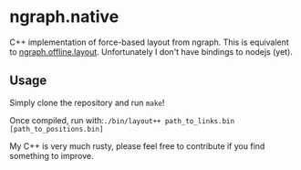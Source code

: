 # ngraph.native

C++ implementation of force-based layout from ngraph. This is equivalent to
[ngraph.offline.layout](https://github.com/anvaka/ngraph.offline.layout).
Unfortunately I don't have bindings to nodejs (yet).

## Usage

Simply clone the repository and run `make`! 

Once compiled, run with:`./bin/layout++ path_to_links.bin [path_to_positions.bin]`

My C++ is very much rusty, please feel free to contribute if you find something
to improve.
